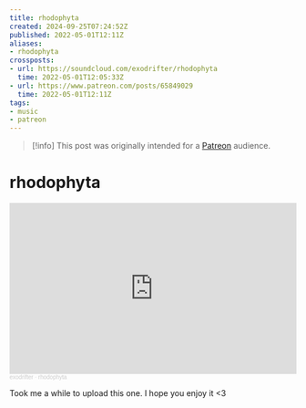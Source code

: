 ```yaml
---
title: rhodophyta
created: 2024-09-25T07:24:52Z
published: 2022-05-01T12:11Z
aliases:
- rhodophyta
crossposts:
- url: https://soundcloud.com/exodrifter/rhodophyta
  time: 2022-05-01T12:05:33Z
- url: https://www.patreon.com/posts/65849029
  time: 2022-05-01T12:11Z
tags:
- music
- patreon
---
```


> [!info]
> This post was originally intended for a [Patreon](../tags/patreon.md) audience.

# rhodophyta

<iframe width="100%" height="300" scrolling="no" frameborder="no" allow="autoplay" src="https://w.soundcloud.com/player/?url=https%3A//api.soundcloud.com/tracks/1260375925&color=%23ff5500&auto_play=false&hide_related=false&show_comments=true&show_user=true&show_reposts=false&show_teaser=true&visual=true"></iframe><div style="font-size: 10px; color: #cccccc;line-break: anywhere;word-break: normal;overflow: hidden;white-space: nowrap;text-overflow: ellipsis; font-family: Interstate,Lucida Grande,Lucida Sans Unicode,Lucida Sans,Garuda,Verdana,Tahoma,sans-serif;font-weight: 100;"><a href="https://soundcloud.com/exodrifter" title="exodrifter" target="_blank" style="color: #cccccc; text-decoration: none;">exodrifter</a> · <a href="https://soundcloud.com/exodrifter/rhodophyta" title="rhodophyta" target="_blank" style="color: #cccccc; text-decoration: none;">rhodophyta</a></div>

Took me a while to upload this one. I hope you enjoy it <3
